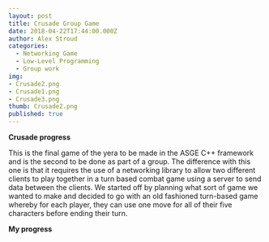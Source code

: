 ```yaml
---
layout: post
title: Crusade Group Game
date: 2018-04-22T17:44:00.000Z
author: Alex Stroud
categories:
  - Networking Game
  - Low-Level Programming
  - Group work
img: 
- Crusade2.png
- Crusade1.png
- Crusade3.png
thumb: Crusade2.png
published: true
---
```


<b>Crusade progress</b>

This is the final game of the yera to be made in the ASGE C++ framework and is the second to be done as part of a group. The difference with this one is that it requires the use of a networking library to allow two different clients to play together in a turn based combat game using a server to send data between the clients.
We started off by planning what sort of game we wanted to make and decided to go with an old fashioned turn-based game whereby for each player, they can use one move for all of their five characters before ending their turn.

<b>My progress</b>


